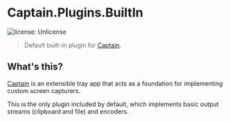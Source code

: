 ﻿# Captain.Plugins.BuiltIn
![license: Unlicense](https://img.shields.io/badge/license-Unlicense-brightgreen.svg)
> Default built-in plugin for [Captain](https://github.com/CaptainApp).

## What's this?
[Captain](https://github.com/CaptainApp) is an extensible tray app that acts as a foundation for implementing
custom screen capturers.

This is the only plugin included by default, which implements basic output streams (clipboard and file) and encoders.